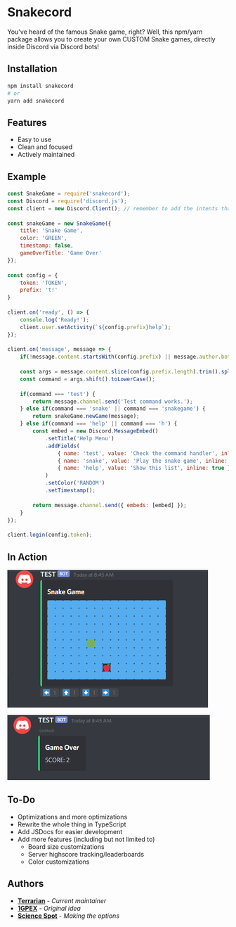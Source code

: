 # Snakecord

You've heard of the famous Snake game, right? Well, this npm/yarn package allows you to create your own CUSTOM Snake games, directly inside Discord via Discord bots!

## Installation

```bash
npm install snakecord
# or
yarn add snakecord
```

## Features
- Easy to use
- Clean and focused
- Actively maintained

## Example
```js
const SnakeGame = require('snakecord');
const Discord = require('discord.js');
const client = new Discord.Client(); // remember to add the intents that you need

const snakeGame = new SnakeGame({
    title: 'Snake Game',
    color: 'GREEN',
    timestamp: false,
    gameOverTitle: 'Game Over'
});

const config = {
    token: 'TOKEN',
    prefix: 't!'
}

client.on('ready', () => {
    console.log('Ready!');
    client.user.setActivity(`${config.prefix}help`);
});

client.on('message', message => {
    if(!message.content.startsWith(config.prefix) || message.author.bot) return;

    const args = message.content.slice(config.prefix.length).trim().split(/ +/);
    const command = args.shift().toLowerCase();

    if(command === 'test') {
        return message.channel.send('Test command works.');
    } else if(command === 'snake' || command === 'snakegame') {
        return snakeGame.newGame(message);
    } else if(command === 'help' || command === 'h') {
        const embed = new Discord.MessageEmbed()
            .setTitle('Help Menu')
            .addFields(
                { name: 'test', value: 'Check the command handler', inline: true },
                { name: 'snake', value: 'Play the snake game', inline: true },
                { name: 'help', value: 'Show this list', inline: true }
            )
            .setColor('RANDOM')
            .setTimestamp();

        return message.channel.send({ embeds: [embed] });
    }
});

client.login(config.token);
```

## In Action
![1](/images/1.PNG)

![2](/images/2.PNG)

## To-Do
- Optimizations and more optimizations
- Rewrite the whole thing in TypeScript
- Add JSDocs for easier development
- Add more features (including but not limited to)
    - Board size customizations
    - Server highscore tracking/leaderboards
    - Color customizations

## Authors
* **[Terrarian](https://github.com/Terra-rian/snakecord)** - *Current maintainer*
* **[1GPEX](https://github.com/1GPEX)** - *Original idea*
* **[Science Spot](https://github.com/Scientific-Guy)** - *Making the options* 
